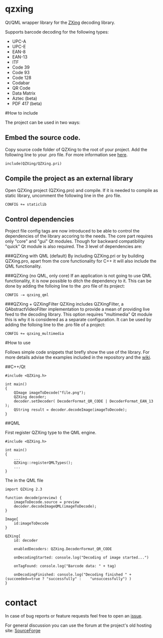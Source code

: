 # qzxing
Qt/QML wrapper library for the [ZXing](https://github.com/zxing/zxing) decoding library. 

Supports barcode decoding for the following types: 

 * UPC-A 	
 * UPC-E 	
 * EAN-8 	
 * EAN-13 	
 * ITF 	
 * Code 39 
 * Code 93 	
 * Code 128 	
 * Codabar 	
 * QR Code
 * Data Matrix
 * Aztec (beta)
 * PDF 417 (beta)

#How to include

The project can be used in two ways:
## Embed the source code. 
Copy source code folder of QZXing to the root of your project. Add the following line to your .pro file. For more information see [here](https://github.com/ftylitak/qzxing/wiki/Using-the-QZXing-through-the-source-code).
	
	include(QZXing/QZXing.pri)

## Compile the project as an external library
Open QZXing project (QZXing.pro) and compile. If it is needed to compile as static library, uncomment the following line in the .pro file.
	
	CONFIG += staticlib
	
## Control dependencies
Project file config tags are now introduced to be able to control the dependencies of the library accoring to the needs.
The core part requires only "core" and "gui" Qt modules. Though for backward compatibility "quick" Qt module is also required. 
The 3 level of dependencies are:

###QZXing with QML (default)
By including QZXing.pri or by building QZXing.pro, apart from the core functionality for C++ it will also include the QML functionality.

###QZXing (no QML, only core)
If an application is not going to use QML functionality, it is now possible to ditch the dependency to it. This can be done by adding the folloing line to the .pro file of its project:
	
	CONFIG -= qzxing_qml
	
###QZXing + QZXingFilter
QZXing includes QZXingFilter, a QAbstractVideoFilter implementation to provide a mean of providing live feed to the decoding library. 
This option requires "multimedia" Qt module this is why it is considered as a separate configuration. It can be used by adding the folloing line to the .pro file of a project:

	CONFIG += qzxing_multimedia
	
#How to use

Follows simple code snippets that brefly show the use of the library. For more details advise the examples included in the repository and the [wiki](https://github.com/ftylitak/qzxing/wiki).

##C++/Qt

	
	#include <QZXing.h>

	int main() 
	{
		QImage imageToDecode("file.png");
		QZXing decoder;
		decoder.setDecoder( DecoderFormat_QR_CODE | DecoderFormat_EAN_13 );
		QString result = decoder.decodeImage(imageToDecode);
	}
	
##QML

First register QZXing type to the QML engine.

	#include <QZXing.h>

	int main() 
	{
		...
		QZXing::registerQMLTypes();
		...
	}
	
The in the QML file 

	import QZXing 2.3

	function decode(preview) {
		imageToDecode.source = preview
		decoder.decodeImageQML(imageToDecode);
	}

	Image{
		id:imageToDecode
	}

	QZXing{
		id: decoder

		enabledDecoders: QZXing.DecoderFormat_QR_CODE

		onDecodingStarted: console.log("Decoding of image started...")

		onTagFound: console.log("Barcode data: " + tag)

		onDecodingFinished: console.log("Decoding finished " + (succeeded==true ? "successfully" :    "unsuccessfully") )
	}
 
# contact
In case of bug reports or feature requests feel free to open an [issue](https://github.com/ftylitak/qzxing/issues). 

For general discussion you can use the forum at the project's old hosting site: [SourceForge](https://sourceforge.net/p/qzxing/discussion/general/)
